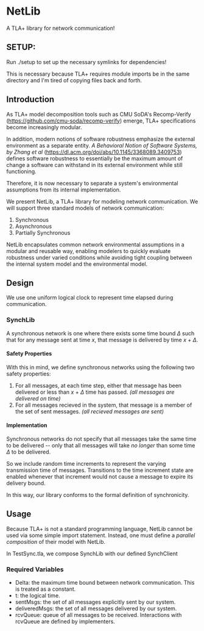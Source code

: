 # NetLib

A TLA+ library for network communication!

## SETUP:

Run ./setup to set up the necessary symlinks for dependencies!

This is necessary because TLA+ requires module imports be in the same directory and I'm tired of copying files back and forth.

## Introduction

As TLA+ model decomposition tools such as CMU SoDA's Recomp-Verify (https://github.com/cmu-soda/recomp-verify) emerge,
TLA+ specifications become increasingly modular.

In addition, modern notions of software robustness emphasize the external environment as a separate entity. *A Behavioral Notion of Software Systems, by Zhang et al* (https://dl.acm.org/doi/abs/10.1145/3368089.3409753) defines software robustness to essentially be the maximum amount of change a software can withstand in its external environment while still functioning.

Therefore, it is now necessary to separate a system's environmental assumptions from its internal implementation.

We present NetLib, a TLA+ library for modeling network communication. We will support three standard models of network communication:
1. Synchronous
2. Asynchronous
3. Partially Synchronous

NetLib encapsulates common network environmental assumptions in a modular and reusable way, enabling modelers to quickly evaluate robustness under varied conditions while avoiding tight coupling between the internal system model and the environmental model.

## Design
We use one uniform logical clock to represent time elapsed during communication.

### SynchLib
A synchronous network is one where there exists some time bound $\Delta$ such that for any message sent at time *x*, that message is delivered by time *x* + $\Delta$.

#### Safety Properties

With this in mind, we define synchronous networks using the following two safety properties:
1. For all messages, at each time step, either that message has been delivered or less than *x* + $\Delta$ time has passed. *(all messages are delivered on time)*
2. For all messages recieved in the system, that message is a member of the set of sent messages. *(all recieved messages are sent)*

#### Implementation
Synchronous networks do not specify that all messages take the same time to be delivered -- only that all messages will take *no longer* than some time $\Delta$ to be delivered.

So we include random time increments to represent the varying transmission time of messages. Transitions to the time increment state are enabled whenever that increment would not cause a message to expire its delivery bound.

In this way, our library conforms to the formal definition of synchronicity.

## Usage

Because TLA+ is not a standard programming language, NetLib cannot be used via some simple import statement. Instead, one must define a *parallel composition* of their model with NetLib.

In TestSync.tla, we compose SynchLib with our defined SynchClient

### Required Variables
- Delta: the maximum time bound between network communication. This is treated as a constant.
- t: the logical time. 
- sentMsgs: the set of all messages explicitly sent by our system.
- deliveredMsgs: the set of all messages delivered by our system.
- rcvQueue: queue of all messages to be received. Interactions with rcvQueue are defined by implementers.
